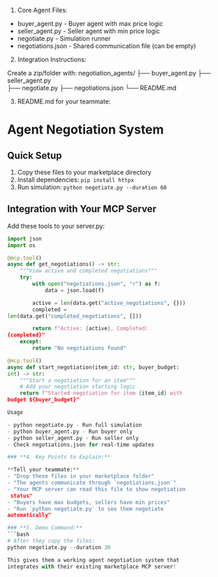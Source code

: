 1. Core Agent Files:

  - buyer_agent.py - Buyer agent with max price logic
  - seller_agent.py - Seller agent with min price logic
  - negotiate.py - Simulation runner
  - negotiations.json - Shared communication file (can be
  empty)

  2. Integration Instructions:

  Create a zip/folder with:
  negotiation_agents/
  ├── buyer_agent.py
  ├── seller_agent.py  
  ├── negotiate.py
  ├── negotiations.json
  └── README.md

  3. README.md for your teammate:

  # Agent Negotiation System

  ## Quick Setup
  1. Copy these files to your marketplace directory
  2. Install dependencies: `pip install httpx`
  3. Run simulation: `python negotiate.py --duration 60`

  ## Integration with Your MCP Server
  Add these tools to your server.py:

  ```python
  import json
  import os

  @mcp.tool()
  async def get_negotiations() -> str:
      """View active and completed negotiations"""
      try:
          with open("negotiations.json", "r") as f:
              data = json.load(f)

          active = len(data.get("active_negotiations", {}))
          completed =
  len(data.get("completed_negotiations", []))

          return f"Active: {active}, Completed:
  {completed}"
      except:
          return "No negotiations found"

  @mcp.tool()
  async def start_negotiation(item_id: str, buyer_budget:
  int) -> str:
      """Start a negotiation for an item"""
      # Add your negotiation starting logic
      return f"Started negotiation for item {item_id} with
  budget ${buyer_budget}"

  Usage

  - python negotiate.py - Run full simulation
  - python buyer_agent.py - Run buyer only
  - python seller_agent.py - Run seller only
  - Check negotiations.json for real-time updates

  ### **4. Key Points to Explain:**

  **Tell your teammate:**
  - "Drop these files in your marketplace folder"
  - "The agents communicate through `negotiations.json`"
  - "Your MCP server can read this file to show negotiation
   status"
  - "Buyers have max budgets, sellers have min prices"
  - "Run `python negotiate.py` to see them negotiate
  automatically"

  ### **5. Demo Command:**
  ```bash
  # After they copy the files:
  python negotiate.py --duration 30

  This gives them a working agent negotiation system that
  integrates with their existing marketplace MCP server!

